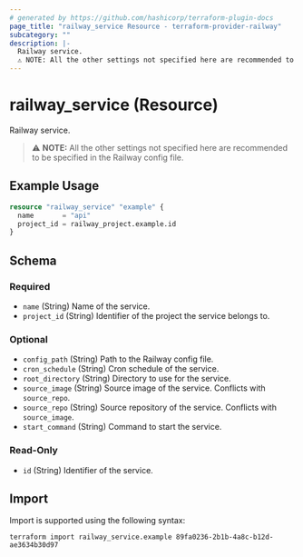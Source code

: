 ```yaml
---
# generated by https://github.com/hashicorp/terraform-plugin-docs
page_title: "railway_service Resource - terraform-provider-railway"
subcategory: ""
description: |-
  Railway service.
  ⚠️ NOTE: All the other settings not specified here are recommended to be specified in the Railway config file.
---
```


# railway_service (Resource)

Railway service.

> ⚠️ **NOTE:** All the other settings not specified here are recommended to be specified in the Railway config file.

## Example Usage

```terraform
resource "railway_service" "example" {
  name       = "api"
  project_id = railway_project.example.id
}
```

<!-- schema generated by tfplugindocs -->
## Schema

### Required

- `name` (String) Name of the service.
- `project_id` (String) Identifier of the project the service belongs to.

### Optional

- `config_path` (String) Path to the Railway config file.
- `cron_schedule` (String) Cron schedule of the service.
- `root_directory` (String) Directory to use for the service.
- `source_image` (String) Source image of the service. Conflicts with `source_repo`.
- `source_repo` (String) Source repository of the service. Conflicts with `source_image`.
- `start_command` (String) Command to start the service.

### Read-Only

- `id` (String) Identifier of the service.

## Import

Import is supported using the following syntax:

```shell
terraform import railway_service.example 89fa0236-2b1b-4a8c-b12d-ae3634b30d97
```
